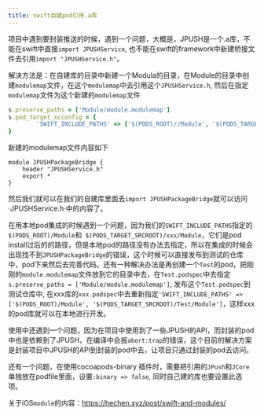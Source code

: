 ```yaml
---
title: swift自建pod引用.a库
---
```


项目中遇到要封装推送的时候，遇到一个问题，大概是，JPUSH是一个.a库，不能在swift中直接`import JPUSHService`, 也不能在swift的framework中新建桥接文件去引用`import "JPUSHService.h"`。
  
解决方法是：在自建库的目录中新建一个Modula的目录，在Module的目录中创建`modulemap`文件，在这个`modulemap`中去引用这个`JPUSHService.h`, 然后在指定`modulemap`文件为这个新建的`modulemap`文件

```ruby
s.preserve_paths = ['Module/module.modulemap']
s.pod_target_xcconfig = {
        'SWIFT_INCLUDE_PATHS' => ['$(PODS_ROOT)//Module', '$(PODS_TARGET_SRCROOT)/xxx/Module'],
}
```
新建的modulemap文件内容如下
```module
module JPUSHPackageBridge {
    header "JPUSHService.h"
    export *
}
```

然后我们就可以在我们的自建库里面去`import JPUSHPackageBridge`就可以访问·JPUSHService.h·中的内容了。

在用本地pod集成的时候遇到一个问题，因为我们的`SWIFT_INCLUDE_PATHS`指定的`$(PODS_ROOT)/Module`和` $(PODS_TARGET_SRCROOT)/xxx/Module`，它们是pod install过后的的路径，但是本地pod的路径没有办法去指定，所以在集成的时候会出现找不到`JPUSHPackageBridge`的错误，这个时候可以直接发布到测试的仓库中，pod下来然后去完善代码。还有一种解决办法是再创建一个`Test`的pod，把刚刚的`module.modulemap`文件放到它的目录中去，在`Test.podspec`中去指定`s.preserve_paths = ['Module/module.modulemap']`, 发布这个`Test.podspec`到测试仓库中, 在xxx库的`xxx.podspec`中去重新指定`'SWIFT_INCLUDE_PATHS' => ['$(PODS_ROOT)/Module', '$(PODS_TARGET_SRCROOT)/Test/Module']`，这样xxx的pod库就可以在本地进行开发。

使用中还遇到一个问题，因为在项目中使用到了一些JPUSH的API，而封装的pod中也是依赖到了JPUSH，在编译中会报`abort:trap`的错误，这个目前的解决方案是封装项目中JPUSH的API到封装的pod中去，让项目只通过封装的pod去访问。

还有一个问题，在使用cocoapods-binary 插件时，需要把引用的```JPush```和```JCore```单独放在podfile里面，设置```:binary => false```, 同时自己建的库也要设置此选项。

关于iOS`module`的内容：https://hechen.xyz/post/swift-and-modules/
